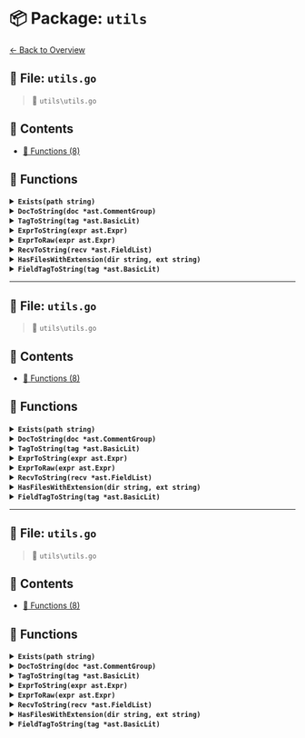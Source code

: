 # 📦 Package: `utils`

[← Back to Overview](../README.md)

## 📄 File: `utils.go`

> 📍 `utils\utils.go`

## 📑 Contents

- [🔧 Functions (8)](#-functions)

## 🔧 Functions

<details>
<summary><b><code>Exists(path string)</code></b></summary>

**Summary:** Checks if a file/path exists

**Parameters:**
- `path` (string): Filesystem path to check

**Returns:** Boolean indicating existence

**Complexity:**
- Time: O(1) (filesystem operation)
- Space: O(1)

**Example:**
```go
if exists("/tmp/file") { ... }
```

**Edge Cases:**
- Empty path string
- Permission issues
- Symbolic links


</details>

<details>
<summary><b><code>DocToString(doc *ast.CommentGroup)</code></b></summary>

**Summary:** Converts an AST comment group to string

**Parameters:**
- `doc` (*ast.CommentGroup): AST comment group to convert

**Returns:** String representation of the comment group

**Complexity:**
- Time: O(n) where n is comment length
- Space: O(n) where n is comment length

**Example:**
```go
str := DocToString(commentGroup) // converts to text
```

**Edge Cases:**
- Nil input may return empty string
- Multi-line comments may need special handling


</details>

<details>
<summary><b><code>TagToString(tag *ast.BasicLit)</code></b></summary>

**Summary:** Converts an AST basic literal tag to its string representation

**Parameters:**
- `tag` (*ast.BasicLit): AST node representing a basic literal

**Returns:** String representation of the tag

**Complexity:**
- Time: O(1)
- Space: O(1)

**Example:**
```go
str := TagToString(astNode) // returns "foo" for tag `foo`
```

**Edge Cases:**
- Nil input node
- Empty or malformed tag values


</details>

<details>
<summary><b><code>ExprToString(expr ast.Expr)</code></b></summary>

**Summary:** Converts an AST expression to its string representation

**Parameters:**
- `expr` (ast.Expr): AST node representing an expression

**Returns:** String representation of the expression

**Complexity:**
- Time: O(n) where n is expression complexity
- Space: O(n) for recursive expressions

**Example:**
```go
str := ExprToString(astNode) // returns "x + 1" for expression x+1
```

**Edge Cases:**
- Nil input expression
- Deeply nested expressions causing stack overflow


</details>

<details>
<summary><b><code>ExprToRaw(expr ast.Expr)</code></b></summary>

**Summary:** Extracts raw string value from an AST expression

**Parameters:**
- `expr` (ast.Expr): AST node representing an expression

**Returns:** Raw string value of the expression

**Complexity:**
- Time: O(1)
- Space: O(1)

**Example:**
```go
raw := ExprToRaw(astNode) // returns "42" for literal 42
```

**Edge Cases:**
- Nil input expression
- Non-literal expressions returning empty string


</details>

<details>
<summary><b><code>RecvToString(recv *ast.FieldList)</code></b></summary>

**Summary:** Converts AST field list to string representation

**Parameters:**
- `recv` (*ast.FieldList): AST field list to convert

**Returns:** String representation of the field list

**Complexity:**
- Time: O(n) where n is number of fields
- Space: O(n) for output string storage

**Example:**
```go
str := RecvToString(fieldList) // returns "(x int, y string)"
```

**Edge Cases:**
- Nil input returns empty string
- Empty field list returns empty parentheses


</details>

<details>
<summary><b><code>HasFilesWithExtension(dir string, ext string)</code></b></summary>

**Summary:** Checks if directory contains files with extension

**Parameters:**
- `dir` (string): Directory path to search
- `ext` (string): File extension to match (e.g. ".go")

**Returns:** Boolean indicating if matching files exist

**Complexity:**
- Time: O(n) where n is number of files in directory
- Space: O(1) (constant space for directory traversal)

**Example:**
```go
found := HasFilesWithExtension("./", ".go") // returns true if .go files exist
```

**Edge Cases:**
- Non-existent directory returns false
- Empty extension matches all files
- Permission issues may cause errors


</details>

<details>
<summary><b><code>FieldTagToString(tag *ast.BasicLit)</code></b></summary>

**Summary:** Extracts string value from AST basic literal tag

**Parameters:**
- `tag` (*ast.BasicLit): AST basic literal node containing tag

**Returns:** String value of the tag without quotes

**Complexity:**
- Time: O(1)
- Space: O(n) where n is tag length

**Example:**
```go
tagStr := FieldTagToString(lit) // returns "json:\"name\"" from source
```

**Edge Cases:**
- Nil input returns empty string
- Untagged field returns empty string
- Malformed tags may return partial results


</details>


---

## 📄 File: `utils.go`

> 📍 `utils\utils.go`

## 📑 Contents

- [🔧 Functions (8)](#-functions)

## 🔧 Functions

<details>
<summary><b><code>Exists(path string)</code></b></summary>

_No documentation available._

</details>

<details>
<summary><b><code>DocToString(doc *ast.CommentGroup)</code></b></summary>

_No documentation available._

</details>

<details>
<summary><b><code>TagToString(tag *ast.BasicLit)</code></b></summary>

_No documentation available._

</details>

<details>
<summary><b><code>ExprToString(expr ast.Expr)</code></b></summary>

_No documentation available._

</details>

<details>
<summary><b><code>ExprToRaw(expr ast.Expr)</code></b></summary>

_No documentation available._

</details>

<details>
<summary><b><code>RecvToString(recv *ast.FieldList)</code></b></summary>

_No documentation available._

</details>

<details>
<summary><b><code>HasFilesWithExtension(dir string, ext string)</code></b></summary>

_No documentation available._

</details>

<details>
<summary><b><code>FieldTagToString(tag *ast.BasicLit)</code></b></summary>

_No documentation available._

</details>


---

## 📄 File: `utils.go`

> 📍 `utils\utils.go`

## 📑 Contents

- [🔧 Functions (8)](#-functions)

## 🔧 Functions

<details>
<summary><b><code>Exists(path string)</code></b></summary>

**Summary:** Checks if a file/path exists

**Parameters:**
- `path` (string): Filesystem path to check

**Returns:** Boolean indicating existence

**Complexity:**
- Time: O(1) (filesystem operation)
- Space: O(1)

**Example:**
```go
if exists("/tmp/file") { ... }
```

**Edge Cases:**
- Empty path string
- Permission issues
- Symbolic links


</details>

<details>
<summary><b><code>DocToString(doc *ast.CommentGroup)</code></b></summary>

**Summary:** Converts an AST comment group to string

**Parameters:**
- `doc` (*ast.CommentGroup): AST comment group to convert

**Returns:** String representation of the comment group

**Complexity:**
- Time: O(n) where n is comment length
- Space: O(n) where n is comment length

**Example:**
```go
str := DocToString(commentGroup) // converts to text
```

**Edge Cases:**
- Nil input may return empty string
- Multi-line comments may need special handling


</details>

<details>
<summary><b><code>TagToString(tag *ast.BasicLit)</code></b></summary>

**Summary:** Converts an AST basic literal tag to its string representation

**Parameters:**
- `tag` (*ast.BasicLit): AST node representing a basic literal

**Returns:** String representation of the tag

**Complexity:**
- Time: O(1)
- Space: O(1)

**Example:**
```go
str := TagToString(astNode) // returns "foo" for tag `foo`
```

**Edge Cases:**
- Nil input node
- Empty or malformed tag values


</details>

<details>
<summary><b><code>ExprToString(expr ast.Expr)</code></b></summary>

**Summary:** Converts an AST expression to its string representation

**Parameters:**
- `expr` (ast.Expr): AST node representing an expression

**Returns:** String representation of the expression

**Complexity:**
- Time: O(n) where n is expression complexity
- Space: O(n) for recursive expressions

**Example:**
```go
str := ExprToString(astNode) // returns "x + 1" for expression x+1
```

**Edge Cases:**
- Nil input expression
- Deeply nested expressions causing stack overflow


</details>

<details>
<summary><b><code>ExprToRaw(expr ast.Expr)</code></b></summary>

**Summary:** Extracts raw string value from an AST expression

**Parameters:**
- `expr` (ast.Expr): AST node representing an expression

**Returns:** Raw string value of the expression

**Complexity:**
- Time: O(1)
- Space: O(1)

**Example:**
```go
raw := ExprToRaw(astNode) // returns "42" for literal 42
```

**Edge Cases:**
- Nil input expression
- Non-literal expressions returning empty string


</details>

<details>
<summary><b><code>RecvToString(recv *ast.FieldList)</code></b></summary>

**Summary:** Converts AST field list to string representation

**Parameters:**
- `recv` (*ast.FieldList): AST field list to convert

**Returns:** String representation of the field list

**Complexity:**
- Time: O(n) where n is number of fields
- Space: O(n) for output string storage

**Example:**
```go
str := RecvToString(fieldList) // returns "(x int, y string)"
```

**Edge Cases:**
- Nil input returns empty string
- Empty field list returns empty parentheses


</details>

<details>
<summary><b><code>HasFilesWithExtension(dir string, ext string)</code></b></summary>

**Summary:** Checks if directory contains files with extension

**Parameters:**
- `dir` (string): Directory path to search
- `ext` (string): File extension to match (e.g. ".go")

**Returns:** Boolean indicating if matching files exist

**Complexity:**
- Time: O(n) where n is number of files in directory
- Space: O(1) (constant space for directory traversal)

**Example:**
```go
found := HasFilesWithExtension("./", ".go") // returns true if .go files exist
```

**Edge Cases:**
- Non-existent directory returns false
- Empty extension matches all files
- Permission issues may cause errors


</details>

<details>
<summary><b><code>FieldTagToString(tag *ast.BasicLit)</code></b></summary>

**Summary:** Extracts string value from AST basic literal tag

**Parameters:**
- `tag` (*ast.BasicLit): AST basic literal node containing tag

**Returns:** String value of the tag without quotes

**Complexity:**
- Time: O(1)
- Space: O(n) where n is tag length

**Example:**
```go
tagStr := FieldTagToString(lit) // returns "json:\"name\"" from source
```

**Edge Cases:**
- Nil input returns empty string
- Untagged field returns empty string
- Malformed tags may return partial results


</details>

